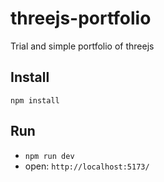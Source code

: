 # threejs-portfolio

Trial and simple portfolio of threejs

## Install

`npm install`

## Run

- `npm run dev`
- open: `http://localhost:5173/`
